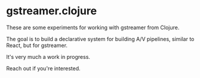 # gstreamer.clojure
These are some experiments for working with gstreamer from Clojure.

The goal is to build a declarative system for building A/V pipelines, similar to React, but for gstreamer.

It's very much a work in progress.

Reach out if you're interested.
